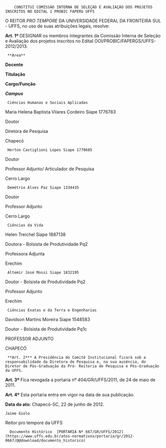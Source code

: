         CONSTITUI COMISSÃO INTERNA DE SELEÇÃO E AVALIAÇÃO DOS PROJETOS INSCRITOS NO EDITAL 1 PROBIC FAPERG UFFS  

O REITOR *PRO TEMPORE* DA UNIVERSIDADE FEDERAL DA FRONTEIRA SUL - UFFS, no uso de suas atribuições legais, resolve:

 **Art. 1º** DESIGNAR os membros integrantes da Comissão Interna de Seleção e Avaliação dos projetos inscritos no Edital OOI/PROBIC/FAPERGS/UFFS- 2012/2013.

     **Área**

   **Docente**

   **Titulação**

   **Cargo/Função**

   ***Campus***

     Ciências Humanas e Sociais Aplicadas

   Maria Helena Baptista Vilares Cordeiro Siape 1776783

   Doutor

   Diretora de Pesquisa

   Chapecó

     Herton Castiglioni Lopes Siape 1770685

   Doutor

   Professor Adjunto/ Articulador de Pesquisa

   Cerro Largo

     Demétrio Alves Paz Siape 1334435

   Doutor

   Professor Adjunto

   Cerro Largo

     Ciências da Vida

   Helen Treichel Siape 1887138

   Doutora - Bolsista de Produtividade Pq2

   Professora Adjunta

   Erechim

     Altemir José Mossi Siape 1832195

   Doutor - Bolsista de Produtividade Pq2

   Professor Adjunto

   Erechim

     Ciências Exatas e da Terra e Engenharias

   Davidson Martins Moreira Siape 1548583

   Doutor - Bolsista de Produtividade Pq1c

   PROFESSOR ADJUNTO

   CHAPECÓ

     **Art. 2º** A Presidência do Comitê Institucional ficará sob a responsabilidade da Diretora de Pesquisa e, na sua ausência, do Diretor de Pós-Graduação da Pró- Reitoria de Pesquisa e Pós-Graduação da UFFS.

 **Art. 3º** Fica revogada a portaria nº 404/GR/UFFS/2011, de 24 de maio de 2011.

 **Art. 4º** Esta portaria entra em vigor na data de sua publicação.

  

   **Data do ato:** Chapecó-SC, 22 de junho de 2012.   
 

    Jaime Giolo   
 Reitor pro tempore da UFFS 

      Documento Histórico  [PORTARIA Nº 667/GR/UFFS/2012](https://www.uffs.edu.br/atos-normativos/portaria/gr/2012-0667/@@download/documento_historico)     
      